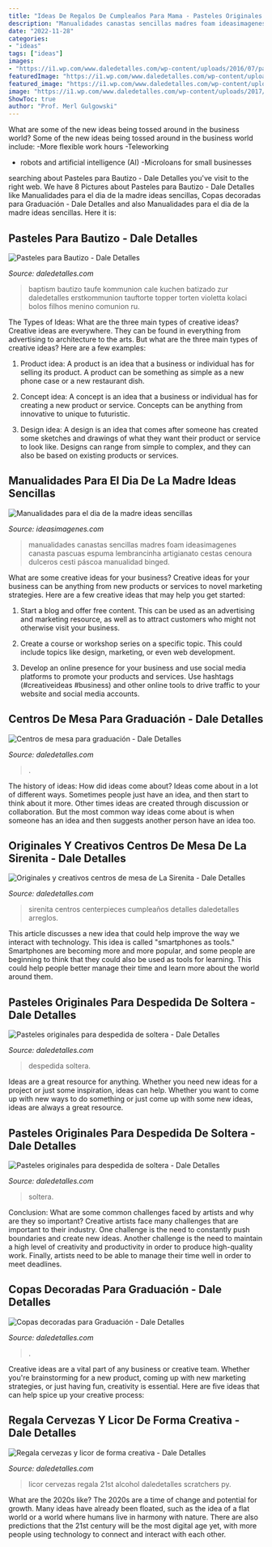 ```yaml
---
title: "Ideas De Regalos De Cumpleaños Para Mama - Pasteles Originales Para Despedida De Soltera"
description: "Manualidades canastas sencillas madres foam ideasimagenes canasta pascuas espuma lembrancinha artigianato cestas cenoura dulceros cesti páscoa manualidad binged"
date: "2022-11-28"
categories:
- "ideas"
tags: ["ideas"]
images:
- "https://i1.wp.com/www.daledetalles.com/wp-content/uploads/2016/07/pastel-para-despedida-de-soltera18.jpg?resize=500%2C750"
featuredImage: "https://i1.wp.com/www.daledetalles.com/wp-content/uploads/2016/06/pastel-para-bautizo1.jpg"
featured_image: "https://i1.wp.com/www.daledetalles.com/wp-content/uploads/2016/07/pastel-para-despedida-de-soltera18.jpg"
image: "https://i1.wp.com/www.daledetalles.com/wp-content/uploads/2017/05/regala-cervezas-y-licor-de-forma-creativa3.jpg"
ShowToc: true
author: "Prof. Merl Gulgowski"
---
```



What are some of the new ideas being tossed around in the business world?
Some of the new ideas being tossed around in the business world include: 
-More flexible work hours 
-Teleworking 
- robots and artificial intelligence (AI) 
-Microloans for small businesses

	

		
searching about Pasteles para Bautizo - Dale Detalles you've visit to the right web. We have 8 Pictures about Pasteles para Bautizo - Dale Detalles like Manualidades para el dia de la madre ideas sencillas, Copas decoradas para Graduación - Dale Detalles and also Manualidades para el dia de la madre ideas sencillas. Here it is:
		
    
## Pasteles Para Bautizo - Dale Detalles

<img loading=lazy src="https://i1.wp.com/www.daledetalles.com/wp-content/uploads/2016/06/pastel-para-bautizo1.jpg" onerror="this.onerror=null;this.src='https://tse1.mm.bing.net/th?id=OIP.QJvV26lxeYuSaOedJn9FkgHaLH&amp;pid=15.1';" alt="Pasteles para Bautizo - Dale Detalles">

_Source: daledetalles.com_

>baptism bautizo taufe kommunion cale kuchen batizado zur daledetalles erstkommunion tauftorte topper torten violetta kolaci bolos filhos menino comunion ru. 

	

The Types of Ideas: What are the three main types of creative ideas?
Creative ideas are everywhere. They can be found in everything from advertising to architecture to the arts. But what are the three main types of creative ideas? Here are a few examples:
1. Product idea: A product is an idea that a business or individual has for selling its product. A product can be something as simple as a new phone case or a new restaurant dish.

2. Concept idea: A concept is an idea that a business or individual has for creating a new product or service. Concepts can be anything from innovative to unique to futuristic.

3. Design idea: A design is an idea that comes after someone has created some sketches and drawings of what they want their product or service to look like. Designs can range from simple to complex, and they can also be based on existing products or services.

    
## Manualidades Para El Dia De La Madre Ideas Sencillas

<img loading=lazy src="https://ideasimagenes.com/wp-content/uploads/2016/09/cdfda68e8097b99054ab21e64e80e194.jpg" onerror="this.onerror=null;this.src='https://tse4.mm.bing.net/th?id=OIP.wiQHe6L8kcfJiw5MUYt34gHaJ4&amp;pid=15.1';" alt="Manualidades para el dia de la madre ideas sencillas">

_Source: ideasimagenes.com_

>manualidades canastas sencillas madres foam ideasimagenes canasta pascuas espuma lembrancinha artigianato cestas cenoura dulceros cesti páscoa manualidad binged. 

	

What are some creative ideas for your business?
Creative ideas for your business can be anything from new products or services to novel marketing strategies. Here are a few creative ideas that may help you get started:
1. Start a blog and offer free content. This can be used as an advertising and marketing resource, as well as to attract customers who might not otherwise visit your business.

2. Create a course or workshop series on a specific topic. This could include topics like design, marketing, or even web development.

3. Develop an online presence for your business and use social media platforms to promote your products and services. Use hashtags (#creativeideas #business) and other online tools to drive traffic to your website and social media accounts.


    
## Centros De Mesa Para Graduación - Dale Detalles

<img loading=lazy src="https://i1.wp.com/www.daledetalles.com/wp-content/uploads/2017/06/graduacion-centros-de-mesa13.jpg?resize=453%2C604" onerror="this.onerror=null;this.src='https://tse1.mm.bing.net/th?id=OIP.LkSo8pnWBvwPiOkTk9b39gAAAA&amp;pid=15.1';" alt="Centros de mesa para graduación - Dale Detalles">

_Source: daledetalles.com_

>. 

	

The history of ideas: How did ideas come about?
Ideas come about in a lot of different ways. Sometimes people just have an idea, and then start to think about it more. Other times ideas are created through discussion or collaboration. But the most common way ideas come about is when someone has an idea and then suggests another person have an idea too.

    
## Originales Y Creativos Centros De Mesa De La Sirenita - Dale Detalles

<img loading=lazy src="https://i2.wp.com/www.daledetalles.com/wp-content/uploads/2016/08/centro-de-mesa-sirenita10.jpg" onerror="this.onerror=null;this.src='https://tse1.mm.bing.net/th?id=OIP.hihWuTwmw5ZXrbbXLvhzgQHaNL&amp;pid=15.1';" alt="Originales y creativos centros de mesa de La Sirenita - Dale Detalles">

_Source: daledetalles.com_

>sirenita centros centerpieces cumpleaños detalles daledetalles arreglos. 

	

This article discusses a new idea that could help improve the way we interact with technology. This idea is called "smartphones as tools." Smartphones are becoming more and more popular, and some people are beginning to think that they could also be used as tools for learning. This could help people better manage their time and learn more about the world around them.

    
## Pasteles Originales Para Despedida De Soltera - Dale Detalles

<img loading=lazy src="https://i1.wp.com/www.daledetalles.com/wp-content/uploads/2016/07/pastel-para-despedida-de-soltera18.jpg?resize=500%2C750" onerror="this.onerror=null;this.src='https://tse4.mm.bing.net/th?id=OIP.PCgF4-KPceOb-EPdKWBDVgHaLH&amp;pid=15.1';" alt="Pasteles originales para despedida de soltera - Dale Detalles">

_Source: daledetalles.com_

>despedida soltera. 

	

Ideas are a great resource for anything. Whether you need new ideas for a project or just some inspiration, ideas can help. Whether you want to come up with new ways to do something or just come up with some new ideas, ideas are always a great resource.

    
## Pasteles Originales Para Despedida De Soltera - Dale Detalles

<img loading=lazy src="https://i1.wp.com/www.daledetalles.com/wp-content/uploads/2016/07/pastel-para-despedida-de-soltera18.jpg" onerror="this.onerror=null;this.src='https://tse4.mm.bing.net/th?id=OIP.VLaveReI5xOTdVieAGBS1AHaLH&amp;pid=15.1';" alt="Pasteles originales para despedida de soltera - Dale Detalles">

_Source: daledetalles.com_

>soltera. 

	

Conclusion: What are some common challenges faced by artists and why are they so important?
Creative artists face many challenges that are important to their industry. One challenge is the need to constantly push boundaries and create new ideas. Another challenge is the need to maintain a high level of creativity and productivity in order to produce high-quality work. Finally, artists need to be able to manage their time well in order to meet deadlines.

    
## Copas Decoradas Para Graduación - Dale Detalles

<img loading=lazy src="https://i1.wp.com/www.daledetalles.com/wp-content/uploads/2016/04/copa-para-graduacion.jpg" onerror="this.onerror=null;this.src='https://tse2.mm.bing.net/th?id=OIP.CZR3Y778h1apvrGlqONE-gHaLH&amp;pid=15.1';" alt="Copas decoradas para Graduación - Dale Detalles">

_Source: daledetalles.com_

>. 

	

Creative ideas are a vital part of any business or creative team. Whether you're brainstorming for a new product, coming up with new marketing strategies, or just having fun, creativity is essential. Here are five ideas that can help spice up your creative process:

    
## Regala Cervezas Y Licor De Forma Creativa - Dale Detalles

<img loading=lazy src="https://i1.wp.com/www.daledetalles.com/wp-content/uploads/2017/05/regala-cervezas-y-licor-de-forma-creativa3.jpg" onerror="this.onerror=null;this.src='https://tse4.mm.bing.net/th?id=OIP.b2Iw8NBu5ekjDIFY9oqZ9wHaJ5&amp;pid=15.1';" alt="Regala cervezas y licor de forma creativa - Dale Detalles">

_Source: daledetalles.com_

>licor cervezas regala 21st alcohol daledetalles scratchers py. 

	

What are the 2020s like?
The 2020s are a time of change and potential for growth. Many ideas have already been floated, such as the idea of a flat world or a world where humans live in harmony with nature. There are also predictions that the 21st century will be the most digital age yet, with more people using technology to connect and interact with each other.

